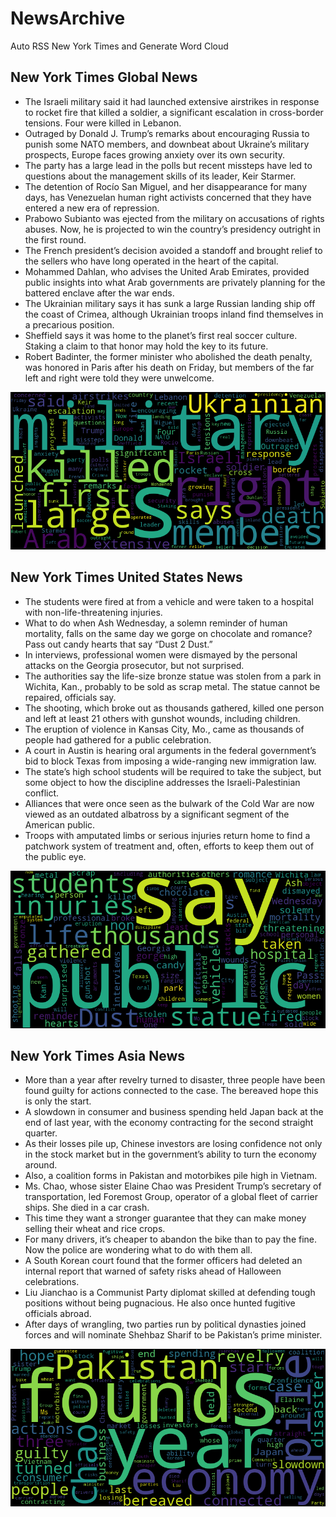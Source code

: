 # NewsArchive
Auto RSS New York Times and Generate Word Cloud

## New York Times Global News
* The Israeli military said it had launched extensive airstrikes in response to rocket fire that killed a soldier, a significant escalation in cross-border tensions. Four were killed in Lebanon.
* Outraged by Donald J. Trump’s remarks about encouraging Russia to punish some NATO members, and downbeat about Ukraine’s military prospects, Europe faces growing anxiety over its own security.
* The party has a large lead in the polls but recent missteps have led to questions about the management skills of its leader, Keir Starmer.
* The detention of Rocío San Miguel, and her disappearance for many days, has Venezuelan human right activists concerned that they have entered a new era of repression.
* Prabowo Subianto was ejected from the military on accusations of rights abuses. Now, he is projected to win the country’s presidency outright in the first round.
* The French president’s decision avoided a standoff and brought relief to the sellers who have long operated in the heart of the capital.
* Mohammed Dahlan, who advises the United Arab Emirates, provided public insights into what Arab governments are privately planning for the battered enclave after the war ends.
* The Ukrainian military says it has sunk a large Russian landing ship off the coast of Crimea, although Ukrainian troops inland find themselves in a precarious position.
* Sheffield says it was home to the planet’s first real soccer culture. Staking a claim to that honor may hold the key to its future.
* Robert Badinter, the former minister who abolished the death penalty, was honored in Paris after his death on Friday, but members of the far left and right were told they were unwelcome.

![Global](./global.png)
## New York Times United States News
* The students were fired at from a vehicle and were taken to a hospital with non-life-threatening injuries.
* What to do when Ash Wednesday, a solemn reminder of human mortality, falls on the same day we gorge on chocolate and romance? Pass out candy hearts that say “Dust 2 Dust.”
* In interviews, professional women were dismayed by the personal attacks on the Georgia prosecutor, but not surprised.
* The authorities say the life-size bronze statue was stolen from a park in Wichita, Kan., probably to be sold as scrap metal. The statue cannot be repaired, officials say.
* The shooting, which broke out as thousands gathered, killed one person and left at least 21 others with gunshot wounds, including children.
* The eruption of violence in Kansas City, Mo., came as thousands of people had gathered for a public celebration.
* A court in Austin is hearing oral arguments in the federal government’s bid to block Texas from imposing a wide-ranging new immigration law.
* The state’s high school students will be required to take the subject, but some object to how the discipline addresses the Israeli-Palestinian conflict.
* Alliances that were once seen as the bulwark of the Cold War are now viewed as an outdated albatross by a significant segment of the American public.
* Troops with amputated limbs or serious injuries return home to find a patchwork system of treatment and, often, efforts to keep them out of the public eye.

![US](./usnews.png)
## New York Times Asia News
* More than a year after revelry turned to disaster, three people have been found guilty for actions connected to the case. The bereaved hope this is only the start.
* A slowdown in consumer and business spending held Japan back at the end of last year, with the economy contracting for the second straight quarter.
* As their losses pile up, Chinese investors are losing confidence not only in the stock market but in the government’s ability to turn the economy around.
* Also, a coalition forms in Pakistan and motorbikes pile high in Vietnam.
* Ms. Chao, whose sister Elaine Chao was President Trump’s secretary of transportation, led Foremost Group, operator of a global fleet of carrier ships. She died in a car crash.
* This time they want a stronger guarantee that they can make money selling their wheat and rice crops.
* For many drivers, it’s cheaper to abandon the bike than to pay the fine. Now the police are wondering what to do with them all.
* A South Korean court found that the former officers had deleted an internal report that warned of safety risks ahead of Halloween celebrations.
* Liu Jianchao is a Communist Party diplomat skilled at defending tough positions without being pugnacious. He also once hunted fugitive officials abroad.
* After days of wrangling, two parties run by political dynasties joined forces and will nominate Shehbaz Sharif to be Pakistan’s prime minister.

![Asian](./asian.png)
